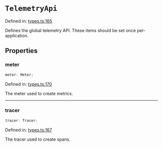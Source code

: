 # `TelemetryApi`

Defined in: [types.ts:165](https://github.com/adobe/aio-lib-telemetry/blob/ff54ba0c9f0266286f4859c4aab049b808a70c73/source/types.ts#L165)

Defines the global telemetry API. These items should be set once per-application.

## Properties

### meter

```ts
meter: Meter;
```

Defined in: [types.ts:170](https://github.com/adobe/aio-lib-telemetry/blob/ff54ba0c9f0266286f4859c4aab049b808a70c73/source/types.ts#L170)

The meter used to create metrics.

---

### tracer

```ts
tracer: Tracer;
```

Defined in: [types.ts:167](https://github.com/adobe/aio-lib-telemetry/blob/ff54ba0c9f0266286f4859c4aab049b808a70c73/source/types.ts#L167)

The tracer used to create spans.
